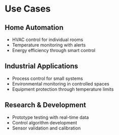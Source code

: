 # Use Cases

## Home Automation
- HVAC control for individual rooms
- Temperature monitoring with alerts
- Energy efficiency through smart control

## Industrial Applications
- Process control for small systems
- Environmental monitoring in controlled spaces
- Equipment protection through temperature limits

## Research & Development
- Prototype testing with real-time data
- Control algorithm development
- Sensor validation and calibration
